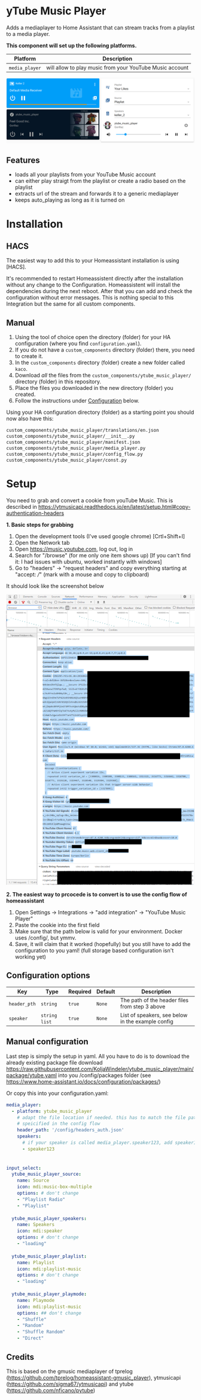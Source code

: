 # yTube Music Player

Adds a mediaplayer to Home Assistant that can stream tracks from a playlist to a media player.

**This component will set up the following platforms.**

Platform | Description
-- | --
`media_player` | will allow to play music from your YouTube Music account

![Example](screenshot.png)


## Features
- loads all your playlists from your YouTube Music account
- can either play straigt from the playlist or create a radio based on the playlist
- extracts url of the stream and forwards it to a generic mediaplayer
- keeps auto_playing as long as it is turned on

# Installation

## HACS

The easiest way to add this to your Homeassistant installation is using [HACS]. 

It's recommended to restart Homeassistent directly after the installation without any change to the Configuration. 
Homeassistent will install the dependencies during the next reboot. After that you can add and check the configuration without error messages. 
This is nothing special to this Integration but the same for all custom components.


## Manual

1. Using the tool of choice open the directory (folder) for your HA configuration (where you find `configuration.yaml`).
2. If you do not have a `custom_components` directory (folder) there, you need to create it.
3. In the `custom_components` directory (folder) create a new folder called `kaco`.
4. Download _all_ the files from the `custom_components/ytube_music_player/` directory (folder) in this repository.
5. Place the files you downloaded in the new directory (folder) you created.
6. Follow the instructions under [Configuration](#Configuration) below.

Using your HA configuration directory (folder) as a starting point you should now also have this:

```text
custom_components/ytube_music_player/translations/en.json
custom_components/ytube_music_player/__init__.py
custom_components/ytube_music_player/manifest.json
custom_components/ytube_music_player/media_player.py
custom_components/ytube_music_player/config_flow.py
custom_components/ytube_music_player/const.py

```

# Setup

You need to grab and convert a cookie from youTube Music. This is described in https://ytmusicapi.readthedocs.io/en/latest/setup.html#copy-authentication-headers

**1. Basic steps for grabbing**
1. Open the development tools (I've used google chrome) [Crtl+Shift+I]
2. Open the Network tab
3. Open https://music.youtube.com, log out, log in
4. Search for "/browse" (for me only one item shows up) [If you can't find it: I had issues with ubuntu, worked instantly with windows]
5. Go to "headers" -> "request headers" and copy everything starting at "accept: */*" (mark with a mouse and copy to clipboard)

It should look like the screenshot below

![Cookie](cookie.png)

**2. The easiest way to prcocede is to convert is to use the config flow of homeassistant**
1. Open Settings -> Integrations -> "add integration" -> "YouTube Music Player"
2. Paste the cookie into the first field
3. Make sure that the path below is valid for your environment. Docker uses /config/, but ymmv.
4. Save, it will claim that it worked (hopefully) but you still have to add the configuration to you yaml! 
(full storage based configuration isn't working yet)


## Configuration options

Key | Type | Required | Default | Description
-- | -- | -- | -- | --
`header_pth` | `string` | `true` | `None` | The path of the header files from step 3 above
`speaker` | `string list` | `true` | `None` | List of speakers, see below in the example config

## Manual configuration 

Last step is simply the setup in yaml. 
All you have to do is to download the already existing package file download 
https://raw.githubusercontent.com/KoljaWindeler/ytube_music_player/main/package/ytube.yaml
into you /config/packages folder (see https://www.home-assistant.io/docs/configuration/packages/)

Or copy this into your configuration.yaml:
```yaml
media_player:
  - platform: ytube_music_player
    # adapt the file location if needed. this has to match the file path that was
    # speicified in the config flow
    header_path: '/config/headers_auth.json'
    speakers:
      # if your speaker is called media_player.speaker123, add speaker123 here
      - speaker123


input_select:
  ytube_music_player_source:
    name: Source
    icon: mdi:music-box-multiple
    options: # don't change
    - "Playlist Radio"
    - "Playlist"

  ytube_music_player_speakers:
    name: Speakers
    icon: mdi:speaker
    options: # don't change
    - "loading"

  ytube_music_player_playlist:
    name: Playlist
    icon: mdi:playlist-music
    options: # don't change
    - "loading"

  ytube_music_player_playmode:
    name: Playmode
    icon: mdi:playlist-music
    options: ## don't change
    - "Shuffle"
    - "Random"
    - "Shuffle Random"
    - "Direct"
```
## Credits
This is based on the gmusic mediaplayer of tprelog (https://github.com/tprelog/homeassistant-gmusic_player), ytmusicapi (https://github.com/sigma67/ytmusicapi) and ytube (https://github.com/nficano/pytube)
